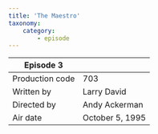 ```yaml
---
title: 'The Maestro'
taxonomy:
    category:
        - episode
---
```


| Episode 3 | |
|-----------------|--------------------------------|
| Production code | 703                            |
| Written by      | Larry David |
| Directed by     | Andy Ackerman                   |
| Air date        | October 5, 1995                   |
